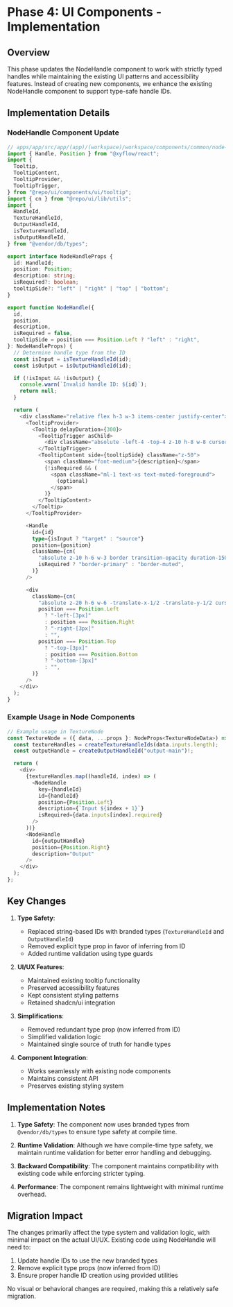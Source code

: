 # Phase 4: UI Components - Implementation

## Overview

This phase updates the NodeHandle component to work with strictly typed handles while maintaining the existing UI patterns and accessibility features. Instead of creating new components, we enhance the existing NodeHandle component to support type-safe handle IDs.

## Implementation Details

### NodeHandle Component Update

```typescript
// apps/app/src/app/(app)/(workspace)/workspace/components/common/node-handle.tsx
import { Handle, Position } from "@xyflow/react";
import {
  Tooltip,
  TooltipContent,
  TooltipProvider,
  TooltipTrigger,
} from "@repo/ui/components/ui/tooltip";
import { cn } from "@repo/ui/lib/utils";
import {
  HandleId,
  TextureHandleId,
  OutputHandleId,
  isTextureHandleId,
  isOutputHandleId,
} from "@vendor/db/types";

export interface NodeHandleProps {
  id: HandleId;
  position: Position;
  description: string;
  isRequired?: boolean;
  tooltipSide?: "left" | "right" | "top" | "bottom";
}

export function NodeHandle({
  id,
  position,
  description,
  isRequired = false,
  tooltipSide = position === Position.Left ? "left" : "right",
}: NodeHandleProps) {
  // Determine handle type from the ID
  const isInput = isTextureHandleId(id);
  const isOutput = isOutputHandleId(id);

  if (!isInput && !isOutput) {
    console.warn(`Invalid handle ID: ${id}`);
    return null;
  }

  return (
    <div className="relative flex h-3 w-3 items-center justify-center">
      <TooltipProvider>
        <Tooltip delayDuration={300}>
          <TooltipTrigger asChild>
            <div className="absolute -left-4 -top-4 z-10 h-8 w-8 cursor-pointer rounded-full opacity-0" />
          </TooltipTrigger>
          <TooltipContent side={tooltipSide} className="z-50">
            <span className="font-medium">{description}</span>
            {!isRequired && (
              <span className="ml-1 text-xs text-muted-foreground">
                (optional)
              </span>
            )}
          </TooltipContent>
        </Tooltip>
      </TooltipProvider>

      <Handle
        id={id}
        type={isInput ? "target" : "source"}
        position={position}
        className={cn(
          "absolute z-10 h-6 w-3 border transition-opacity duration-150 hover:opacity-80",
          isRequired ? "border-primary" : "border-muted",
        )}
      />

      <div
        className={cn(
          "absolute z-20 h-6 w-6 -translate-x-1/2 -translate-y-1/2 cursor-crosshair bg-transparent",
          position === Position.Left
            ? "-left-[3px]"
            : position === Position.Right
            ? "-right-[3px]"
            : "",
          position === Position.Top
            ? "-top-[3px]"
            : position === Position.Bottom
            ? "-bottom-[3px]"
            : "",
        )}
      />
    </div>
  );
}
```

### Example Usage in Node Components

```typescript
// Example usage in TextureNode
const TextureNode = ({ data, ...props }: NodeProps<TextureNodeData>) => {
  const textureHandles = createTextureHandleIds(data.inputs.length);
  const outputHandle = createOutputHandleId("output-main")!;

  return (
    <div>
      {textureHandles.map((handleId, index) => (
        <NodeHandle
          key={handleId}
          id={handleId}
          position={Position.Left}
          description={`Input ${index + 1}`}
          isRequired={data.inputs[index].required}
        />
      ))}
      <NodeHandle
        id={outputHandle}
        position={Position.Right}
        description="Output"
      />
    </div>
  );
};
```

## Key Changes

1. **Type Safety**:

   - Replaced string-based IDs with branded types (`TextureHandleId` and `OutputHandleId`)
   - Removed explicit type prop in favor of inferring from ID
   - Added runtime validation using type guards

2. **UI/UX Features**:

   - Maintained existing tooltip functionality
   - Preserved accessibility features
   - Kept consistent styling patterns
   - Retained shadcn/ui integration

3. **Simplifications**:

   - Removed redundant type prop (now inferred from ID)
   - Simplified validation logic
   - Maintained single source of truth for handle types

4. **Component Integration**:
   - Works seamlessly with existing node components
   - Maintains consistent API
   - Preserves existing styling system

## Implementation Notes

1. **Type Safety**: The component now uses branded types from `@vendor/db/types` to ensure type safety at compile time.

2. **Runtime Validation**: Although we have compile-time type safety, we maintain runtime validation for better error handling and debugging.

3. **Backward Compatibility**: The component maintains compatibility with existing code while enforcing stricter typing.

4. **Performance**: The component remains lightweight with minimal runtime overhead.

## Migration Impact

The changes primarily affect the type system and validation logic, with minimal impact on the actual UI/UX. Existing code using NodeHandle will need to:

1. Update handle IDs to use the new branded types
2. Remove explicit type props (now inferred from ID)
3. Ensure proper handle ID creation using provided utilities

No visual or behavioral changes are required, making this a relatively safe migration.
